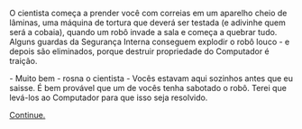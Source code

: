 O cientista começa a prender você com correias em um aparelho cheio de lâminas, uma máquina de tortura que deverá ser testada (e adivinhe quem será a cobaia), quando um robô invade a sala e começa a quebrar tudo. Alguns guardas da Segurança Interna conseguem explodir o robô louco - e depois são eliminados, porque destruir propriedade do Computador é traição.

\- Muito bem - rosna o cientista - Vocês estavam aqui sozinhos antes que eu saisse. É bem provável que um de vocês tenha sabotado o robô. Terei que levá-los ao Computador para que isso seja resolvido.

[Continue.](17.md)

